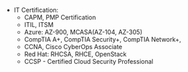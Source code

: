 
* IT Certification:
  * CAPM, PMP Certification
  * ITIL, ITSM
  * Azure: AZ-900, MCASA(AZ-104,  AZ-305)
  * CompTIA A+, CompTIA Security+, CompTIA Network+,
  * CCNA, Cisco CyberOps Associate
  * Red Hat: RHCSA, RHCE, OpenStack
  * CCSP - Certified Cloud Security Professional
